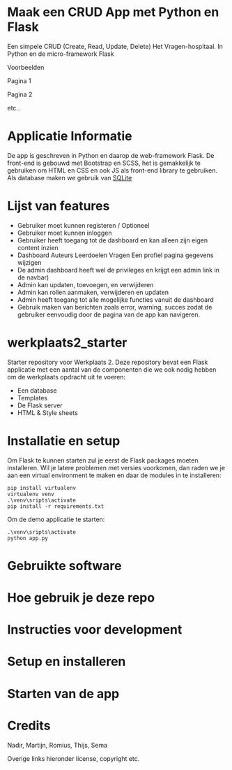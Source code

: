 
# Maak een CRUD App met Python en Flask
Een simpele CRUD (Create, Read, Update, Delete) Het Vragen-hospitaal. In Python en de micro-framework Flask

Voorbeelden

Pagina 1

Pagina 2

etc..

# Applicatie Informatie

De app is geschreven in Python en daarop de web-framework Flask. De front-end is gebouwd met Bootstrap en SCSS, het is gemakkelijk te gebruiken om HTML en CSS en ook JS als front-end library te gebruiken. Als database maken we gebruik van [SQLite](https://www.sqlite.org/index.html)

# Lijst van features

* Gebruiker moet kunnen registeren / Optioneel
* Gebruiker moet kunnen inloggen
* Gebruiker heeft toegang tot de dashboard en kan alleen zijn eigen content inzien 
* Dashboard 
Auteurs 
Leerdoelen 
Vragen 
Een profiel pagina gegevens wijzigen 
* De admin dashboard heeft wel de privileges en krijgt een admin link in de navbar) 
* Admin kan updaten, toevoegen, en verwijderen
* Admin kan rollen aanmaken, verwijderen en updaten
* Admin heeft toegang tot alle mogelijke functies vanuit de dashboard
* Gebruik maken van berichten zoals error, warning, succes zodat de gebruiker eenvoudig door de pagina van de app kan navigeren.

# werkplaats2_starter
Starter repository voor Werkplaats 2. Deze repository bevat een Flask applicatie met een aantal van de componenten die we ook nodig hebben om de werkplaats opdracht uit te voeren: 
- Een database
- Templates
- De Flask server
- HTML & Style sheets


# Installatie en setup
Om Flask te kunnen starten zul je eerst de Flask packages moeten installeren. Wil je latere problemen met versies voorkomen, dan raden we je aan een virtual environment te maken en daar de modules in te 
installeren:  

```
pip install virtualenv
virtualenv venv
.\venv\sripts\activate
pip install -r requirements.txt
```

Om de demo applicatie te starten: 
``` 
.\venv\sripts\activate
python app.py
```

# Gebruikte software

# Hoe gebruik je deze repo

# Instructies voor development

# Setup en installeren

# Starten van de app


# Credits

Nadir, Martijn, Romius, Thijs, Sema

Overige links hieronder license, copyright etc.

